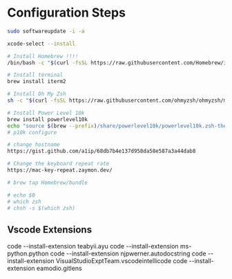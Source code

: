 # Configuration Steps

```bash
sudo softwareupdate -i -a

xcode-select --install

# Install Homebrew !!!!
/bin/bash -c "$(curl -fsSL https://raw.githubusercontent.com/Homebrew/install/HEAD/install.sh)"

# Install terminal
brew install iterm2

# Install Oh My Zsh
sh -c "$(curl -fsSL https://raw.githubusercontent.com/ohmyzsh/ohmyzsh/master/tools/install.sh)"

# Install Power Level 10k
brew install powerlevel10k
echo "source $(brew --prefix)/share/powerlevel10k/powerlevel10k.zsh-theme" >> ~/.zshrc
# p10k configure

# change hostname
https://gist.github.com/a1ip/68db7b4e137d958da58e587a3a44dab8

# Change the keyboard repeat rate
https://mac-key-repeat.zaymon.dev/

# brew tap Homebrew/bundle

# echo $0
# which zsh
# chsh -s $(which zsh)
```

## Vscode Extensions
code --install-extension teabyii.ayu
code --install-extension ms-python.python
code --install-extension njpwerner.autodocstring
code --install-extension VisualStudioExptTeam.vscodeintellicode
code --install-extension eamodio.gitlens

